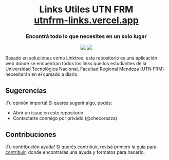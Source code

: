 <div align=center>

<h1> Links Utiles UTN FRM <br> <a href="utnfrm-links.vercel.app"> utnfrm-links.vercel.app </a> </h1>

### Encontrá todo lo que necesites en un solo lugar

<img src="https://img.shields.io/badge/next%20js-000000?style=for-the-badge&logo=nextdotjs&logoColor=white">
<img src="https://img.shields.io/badge/Tailwind_CSS-38B2AC?style=for-the-badge&logo=tailwind-css&logoColor=white">

</div>

Basado en soluciones como Linktree, este repositorio es una aplicación web donde se encuentran todos los links que los estudiantes de la Universidad Tecnológica Nacional, Facultad Regional Mendoza (UTN FRM) necesitarán en el cursado a diario.

## Sugerencias

¡Tu opinión importa! Si querés sugerir algo, podés:

- Abrir un issue en este repositorio
- Contactarte conmigo por privado (@checorazza)

## Contribuciones

¡Tu contribución ayuda! Si querés contribuir, revisá primero la [guía para contribuir](CONTRIBUTING.md), donde encontrarás una ayuda y formatos para hacerlo.
